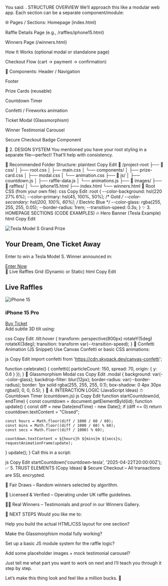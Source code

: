 You said:
. STRUCTURE OVERVIEW
We’ll approach this like a modular web app. Each section can be a separate component/module:

🌐 Pages / Sections:
Homepage (index.html)

Raffle Details Page (e.g., /raffles/iphone15.html)

Winners Page (/winners.html)

How It Works (optional modal or standalone page)

Checkout Flow (cart → payment → confirmation)

🧩 Components:
Header / Navigation

Footer

Prize Cards (reusable)

Countdown Timer

Confetti / Fireworks animation

Ticket Modal (Glassmorphism)

Winner Testimonial Carousel

Secure Checkout Badge Component

🎨 2. DESIGN SYSTEM
You mentioned you have your root styling in a separate file—perfect! That’ll help with consistency.

📁 Recommended Folder Structure:
plaintext
Copy
Edit
📁 /project-root
├── 📁 css/
│   ├── root.css
│   ├── main.css
│   └── components/
│       ├── prize-card.css
│       ├── modal.css
│       └── animation.css
├── 📁 js/
│   ├── countdown.js
│   ├── raffle-data.js
│   └── animations.js
├── 📁 images/
├── 📁 raffles/
│   └── iphone15.html
├── index.html
└── winners.html
🎨 Root CSS (from your own file):
css
Copy
Edit
:root {
  --color-background: hsl(220 27% 6%);
  --color-primary: hsl(45, 100%, 50%);     /* Gold */
  --color-secondary: hsl(200, 100%, 60%);  /* Electric Blue */
  --color-glass: rgba(255, 255, 255, 0.05);
  --border-radius: 1rem;
  --transition-speed: 0.3s;
}
✨ 3. HOMEPAGE SECTIONS (CODE EXAMPLES)
🔥 Hero Banner (Tesla Example)
html
Copy
Edit
<section class="hero-banner">
  <img src="/images/tesla.jpg" alt="Tesla Model S Grand Prize">
  <div class="hero-text">
    <h1>Your Dream, One Ticket Away</h1>
    <p>Enter to win a Tesla Model S. Winner announced in:</p>
    <div id="countdown-tesla" class="countdown-timer"></div>
    <a href="/raffles/tesla.html" class="cta-button">Enter Now</a>
  </div>
</section>
🧧 Live Raffles Grid (Dynamic or Static)
html
Copy
Edit
<section class="live-raffles">
  <h2>Live Raffles</h2>
  <div class="raffle-grid">
    <!-- Prize Card Component -->
    <div class="prize-card tilt">
      <img src="/images/iphone15.jpg" alt="iPhone 15">
      <h3>iPhone 15 Pro</h3>
      <div class="countdown-timer" data-end-time="2025-04-20T20:00:00Z"></div>
      <a href="/raffles/iphone15.html" class="cta-button">Buy Ticket</a>
    </div>
  </div>
</section>
Add subtle 3D tilt using:

css
Copy
Edit
.tilt:hover {
  transform: perspective(800px) rotateY(5deg) rotateX(3deg);
  transition: transform var(--transition-speed);
}
🎉 Confetti Animation (JS Snippet)
Use Canvas Confetti or basic CSS animations:

js
Copy
Edit
import confetti from 'https://cdn.skypack.dev/canvas-confetti';

function celebrate() {
  confetti({
    particleCount: 150,
    spread: 70,
    origin: { y: 0.6 }
  });
}
💎 Glassmorphism Modal
css
Copy
Edit
.modal {
  background: var(--color-glass);
  backdrop-filter: blur(12px);
  border-radius: var(--border-radius);
  border: 1px solid rgba(255, 255, 255, 0.1);
  box-shadow: 0 4px 30px rgba(0, 0, 0, 0.5);
}
🤖 4. INTERACTION LOGIC (JavaScript Ideas)
⏱ Countdown Timer (countdown.js)
js
Copy
Edit
function startCountdown(id, endTime) {
  const countdown = document.getElementById(id);
  function update() {
    const diff = new Date(endTime) - new Date();
    if (diff <= 0) return countdown.textContent = "Closed";

    const hours = Math.floor(diff / 1000 / 60 / 60);
    const mins = Math.floor((diff / 1000 / 60) % 60);
    const secs = Math.floor((diff / 1000) % 60);

    countdown.textContent = ${hours}h ${mins}m ${secs}s;
    requestAnimationFrame(update);
  }
  update();
}
Call this in a script:

js
Copy
Edit
startCountdown('countdown-tesla', '2025-04-22T20:00:00Z');
✅ 5. TRUST ELEMENTS (Copy Ideas)
🔒 Secure Checkout – All transactions are SSL encrypted.

🎲 Fair Draws – Random winners selected by algorithm.

🪪 Licensed & Verified – Operating under UK raffle guidelines.

🙋‍♂️ Real Winners – Testimonials and proof in our Winners Gallery.

🧠 NEXT STEPS
Would you like me to:

Help you build the actual HTML/CSS layout for one section?

Make the Glassmorphism modal fully working?

Set up a basic JS module system for the raffle logic?

Add some placeholder images + mock testimonial carousel?

Just tell me what part you want to work on next and I’ll teach you through it step by step.

Let’s make this thing look and feel like a million bucks. 💸
